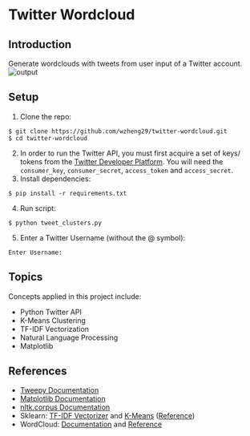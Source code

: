 # Twitter Wordcloud
## Introduction
Generate wordclouds with tweets from user input of a Twitter account.
![output](https://user-images.githubusercontent.com/36235827/120943503-45806500-c6fd-11eb-998a-22e5b8bf849c.png)

## Setup
1. Clone the repo:
```
$ git clone https://github.com/wzheng29/twitter-wordcloud.git
$ cd twitter-wordcloud
```
2. In order to run the Twitter API, you must first acquire a set of keys/ tokens from the [Twitter Developer Platform](https://developer.twitter.com/en). You will need the `consumer_key`, `consumer_secret`, `access_token` and `access_secret`.
3. Install dependencies:
```
$ pip install -r requirements.txt
```
4. Run script:
```
$ python tweet_clusters.py
```
5. Enter a Twitter Username (without the @ symbol):
```
Enter Username: 
```

## Topics
Concepts applied in this project include:
- Python Twitter API
- K-Means Clustering
- TF-IDF Vectorization
- Natural Language Processing
- Matplotlib

## References
- [Tweepy Documentation](https://docs.tweepy.org/en/latest/index.html)
- [Matplotlib Documentation](https://matplotlib.org/stable/contents.html)
- [nltk.corpus Documentation](https://www.nltk.org/api/nltk.corpus.html)
- Sklearn: [TF-IDF Vectorizer](https://scikit-learn.org/stable/modules/generated/sklearn.feature_extraction.text.TfidfVectorizer.html) and [K-Means](https://scikit-learn.org/stable/modules/generated/sklearn.cluster.KMeans.html) ([Reference](https://towardsdatascience.com/k-means-clustering-8e1e64c1561c))
- WordCloud: [Documentation](https://amueller.github.io/word_cloud/generated/wordcloud.WordCloud.html) and [Reference](https://www.datacamp.com/community/tutorials/wordcloud-python)

